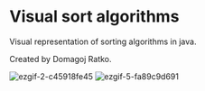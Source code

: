 # Visual sort algorithms
Visual representation of sorting algorithms in java.

Created by Domagoj Ratko.

![ezgif-2-c45918fe45](https://user-images.githubusercontent.com/62218857/162581902-5587e6c7-9dc6-4f0e-9f82-b639291c7c11.gif)
![ezgif-5-fa89c9d691](https://user-images.githubusercontent.com/62218857/162583992-af6e2326-ca8a-4256-8dd2-052a36ef737a.gif)

